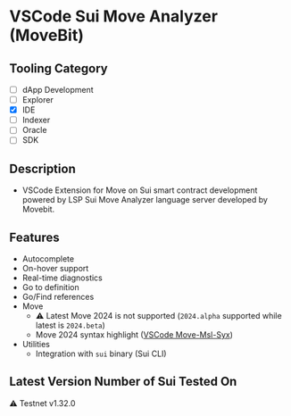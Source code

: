 # VSCode Sui Move Analyzer (MoveBit)

## Tooling Category

- [ ] dApp Development
- [ ] Explorer
- [x] IDE
- [ ] Indexer
- [ ] Oracle
- [ ] SDK

## Description

- VSCode Extension for Move on Sui smart contract development powered by LSP Sui Move Analyzer language server developed by Movebit.

## Features

- Autocomplete
- On-hover support
- Real-time diagnostics
- Go to definition
- Go/Find references
- Move
    - ⚠️ Latest Move 2024 is not supported (`2024.alpha` supported while latest is `2024.beta`)
    - Move 2024 syntax highlight ([VSCode Move-Msl-Syx](https://marketplace.visualstudio.com/items?itemName=MoveBit.move-msl-syx))
- Utilities
    - Integration with `sui` binary (Sui CLI)

## Latest Version Number of Sui Tested On

⚠️ Testnet v1.32.0